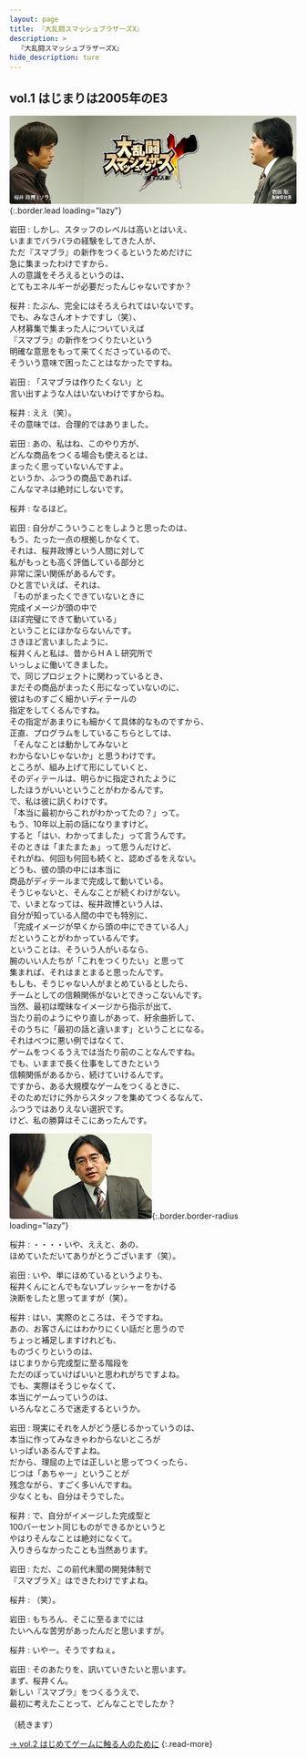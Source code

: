 ```yaml
---
layout: page
title: 『大乱闘スマッシュブラザーズX』
description: >
  『大乱闘スマッシュブラザーズX』
hide_description: ture
---
```


## vol.1 はじまりは2005年のE3

![](/interviews/jp/wii/rsbj/vol1/img/mainvisual1.jpg){:.border.lead loading="lazy"}

岩田
: しかし、スタッフのレベルは高いとはいえ、<br>いままでバラバラの経験をしてきた人が、<br>ただ『スマブラ』の新作をつくるというためだけに<br>急に集まったわけですから、<br>人の意識をそろえるというのは、<br>とてもエネルギーが必要だったんじゃないですか？

桜井
: たぶん、完全にはそろえられてはいないです。<br>でも、みなさんオトナですし（笑）、<br>人材募集で集まった人についていえば<br>『スマブラ』の新作をつくりたいという<br>明確な意思をもって来てくださっているので、<br>そういう意味で困ったことはなかったですね。

岩田
: 「スマブラは作りたくない」と<br>言い出すような人はいないわけですからね。

桜井
: ええ（笑）。<br>その意味では、合理的ではありました。

岩田
: あの、私はね、このやり方が、<br>どんな商品をつくる場合も使えるとは、<br>まったく思っていないんですよ。<br>というか、ふつうの商品であれば、<br>こんなマネは絶対にしないです。

桜井
: なるほど。

岩田
: 自分がこういうことをしようと思ったのは、<br>もう、たった一点の根拠しかなくて、<br>それは、桜井政博という人間に対して<br>私がもっとも高く評価している部分と<br>非常に深い関係があるんです。<br>ひと言でいえば、それは、<br>「ものがまったくできていないときに<br>完成イメージが頭の中で<br>ほぼ完璧にできて動いている」<br>ということにほかならないんです。<br>さきほど言いましたように、<br>桜井くんと私は、昔からＨＡＬ研究所で<br>いっしょに働いてきました。<br>で、同じプロジェクトに関わっているとき、<br>まだその商品がまったく形になっていないのに、<br>彼はものすごく細かいディテールの<br>指定をしてくるんですね。<br>その指定があまりにも細かくて具体的なものですから、<br>正直、プログラムをしているこちらとしては、<br>「そんなことは動かしてみないと<br>わからないじゃないか」と思うわけです。<br>ところが、組み上げて形にしていくと、<br>そのディテールは、明らかに指定されたように<br>したほうがいいということがわかるんです。<br>で、私は彼に訊くわけです。<br>「本当に最初からこれがわかってたの？」って。<br>もう、10年以上前の話になりますけど。<br>すると「はい、わかってました」って言うんです。<br>そのときは「またまたぁ」って思うんだけど、<br>それがね、何回も何回も続くと、認めざるをえない。<br>どうも、彼の頭の中には本当に<br>商品がディテールまで完成して動いている。<br>そうじゃないと、そんなことが続くわけがない。<br>で、いまとなっては、桜井政博という人は、<br>自分が知っている人間の中でも特別に、<br>「完成イメージが早くから頭の中にできている人」<br>だということがわかっているんです。<br>ということは、そういう人がいるなら、<br>腕のいい人たちが「これをつくりたい」と思って<br>集まれば、それはまとまると思ったんです。<br>もしも、そうじゃない人がまとめているとしたら、<br>チームとしての信頼関係がないとできっこないんです。<br>当然、最初は曖昧なイメージから指示が出て、<br>当たり前のようにやり直しがあって、紆余曲折して、<br>そのうちに「最初の話と違います」ということになる。<br>それはべつに悪い例ではなくて、<br>ゲームをつくるうえでは当たり前のことなんですね。<br>でも、いままで長く仕事をしてきたという<br>信頼関係があるから、続けていけるんです。<br>ですから、ある大規模なゲームをつくるときに、<br>そのためだけに外からスタッフを集めてつくるなんて、<br>ふつうではありえない選択です。<br>けど、私の勝算はそこにあったんです。

![](/interviews/jp/wii/rsbj/vol1/img/04.jpg){:.border.border-radius loading="lazy"}

桜井
: ・・・・いや、ええと、あの、<br>ほめていただいてありがとうございます（笑）。

岩田
: いや、単にほめているというよりも、<br>桜井くんにとんでもないプレッシャーをかける<br>決断をしたと思ってますが（笑）。

桜井
: はい、実際のところは、そうですね。<br>あの、お客さんにはわかりにくい話だと思うので<br>ちょっと補足しますけれども、<br>ものづくりというのは、<br>はじまりから完成型に至る階段を<br>ただのぼっていけばいいと思われがちですよね。<br>でも、実際はそうじゃなくて、<br>本当にゲームっていうのは、<br>いろんなところで迷走するというか。

岩田
: 現実にそれを人がどう感じるかっていうのは、<br>本当に作ってみなきゃわからないところが<br>いっぱいあるんですよね。<br>だから、理屈の上では正しいと思ってつくったら、<br>じつは「あちゃー」ということが<br>残念ながら、すごく多いんですね。<br>少なくとも、自分はそうでした。

桜井
: で、自分がイメージした完成型と<br>100パーセント同じものができるかというと<br>やはりそんなことは絶対になくて。<br>入りきらなかったことも当然あります。

岩田
: ただ、この前代未聞の開発体制で<br>『スマブラＸ』はできたわけですよね。

桜井
: （笑）。

岩田
: もちろん、そこに至るまでには<br>たいへんな苦労があったんだと思いますが。

桜井
: いやー。そうですねぇ。

岩田
: そのあたりを、訊いていきたいと思います。<br>まず、桜井くん。<br>新しい『スマブラ』をつくるうえで、<br>最初に考えたことって、どんなことでしたか？<br><br>（続きます）

[→ vol.2 はじめてゲームに触る人のために](../vol2/1.md)
{:.read-more}

